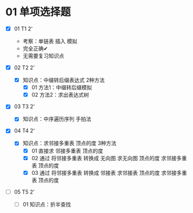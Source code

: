 # 01 单项选择题

- [x] 01 T1 2‘ 

  * 考察：单链表 插入 模拟
  * 完全正确✔
  * 无需要复习知识点

- [x] 02 T2 2’  

  - [x] 知识点：中缀转后缀表达式 2种方法
    - [x] 01 方法1：中缀转后缀模拟
    - [x] 02 方法2：求出表达式树

- [x] 03 T3 2‘

  - [x] 知识点：中序遍历序列 手拍法

- [x] 04 T4 2‘

  - [x] 知识点：求邻接多重表 顶点的度 3种方法
    - [x] 01 直接求 邻接多重表 顶点的度
    - [x] 02 通过 将邻接多重表 转换成 无向图 求无向图 顶点的度 求邻接多重表 顶点的度
    - [x] 03 通过 将邻接多重表 转换成 邻接表 求邻接表 顶点的度 求邻接多重表 顶点的度

- [ ] 05 T5 2'

  - [ ] 01 知识点：折半查找
  
  
  